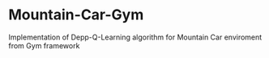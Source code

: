 # Mountain-Car-Gym
 Implementation of Depp-Q-Learning algorithm for Mountain Car enviroment from Gym framework
